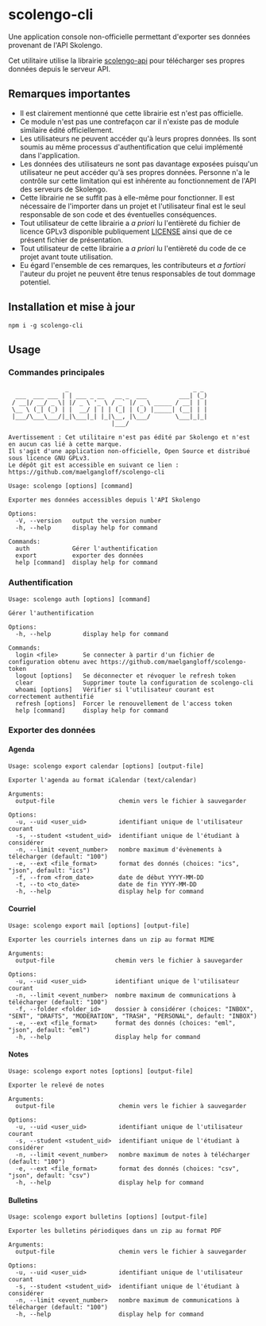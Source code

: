 # scolengo-cli
Une application console non-officielle permettant d'exporter ses données provenant de l'API Skolengo.

Cet utilitaire utilise la librairie [scolengo-api](https://github.com/maelgangloff/scolengo-api) pour télécharger ses propres données depuis le serveur API.

## Remarques importantes

 - Il est clairement mentionné que cette librairie est n'est pas officielle.
 - Ce module n'est pas une contrefaçon car il n'existe pas de module similaire édité officiellement.
 - Les utilisateurs ne peuvent accéder qu'à leurs propres données. Ils sont soumis au même processus d'authentification que celui implémenté dans l'application.
 - Les données des utilisateurs ne sont pas davantage exposées puisqu'un utilisateur ne peut accéder qu'à ses propres données. Personne n'a le contrôle sur cette limitation qui est inhérente au fonctionnement de l'API des serveurs de Skolengo.
 - Cette librairie ne se suffit pas à elle-même pour fonctionner. Il est nécessaire de l'importer dans un projet et l'utilisateur final est le seul responsable de son code et des éventuelles conséquences.
 - Tout utilisateur de cette librairie a *a priori* lu l'entièreté du fichier de licence GPLv3 disponible publiquement [LICENSE](https://github.com/maelgangloff/scolengo-cli/blob/master/LICENSE) ainsi que de ce présent fichier de présentation.
 - Tout utilisateur de cette librairie a *a priori* lu l'entièreté du code de ce projet avant toute utilisation.
 - Eu égard l'ensemble de ces remarques, les contributeurs et *a fortiori* l'auteur du projet ne peuvent être tenus responsables de tout dommage potentiel.


## Installation et mise à jour

```shell
npm i -g scolengo-cli
```

## Usage
### Commandes principales
```
                _                                   _ _ 
  ___  ___ ___ | | ___ _ __   __ _  ___         ___| (_)
 / __|/ __/ _ \| |/ _ \ '_ \ / _` |/ _ \ _____ / __| | |
 \__ \ (_| (_) | |  __/ | | | (_| | (_) |_____| (__| | |
 |___/\___\___/|_|\___|_| |_|\__, |\___/       \___|_|_|
                             |___/                      

Avertissement : Cet utilitaire n'est pas édité par Skolengo et n'est en aucun cas lié à cette marque.
Il s'agit d'une application non-officielle, Open Source et distribué sous licence GNU GPLv3.
Le dépôt git est accessible en suivant ce lien : https://github.com/maelgangloff/scolengo-cli

Usage: scolengo [options] [command]

Exporter mes données accessibles depuis l'API Skolengo

Options:
  -V, --version   output the version number
  -h, --help      display help for command

Commands:
  auth            Gérer l'authentification
  export          exporter des données
  help [command]  display help for command

```

### Authentification
```
Usage: scolengo auth [options] [command]

Gérer l'authentification

Options:
  -h, --help         display help for command

Commands:
  login <file>       Se connecter à partir d'un fichier de configuration obtenu avec https://github.com/maelgangloff/scolengo-token
  logout [options]   Se déconnecter et révoquer le refresh token
  clear              Supprimer toute la configuration de scolengo-cli
  whoami [options]   Vérifier si l'utilisateur courant est correctement authentifié
  refresh [options]  Forcer le renouvellement de l'access token
  help [command]     display help for command
```

### Exporter des données
#### Agenda
```
Usage: scolengo export calendar [options] [output-file]

Exporter l'agenda au format iCalendar (text/calendar)

Arguments:
  output-file                  chemin vers le fichier à sauvegarder

Options:
  -u, --uid <user_uid>         identifiant unique de l'utilisateur courant
  -s, --student <student_uid>  identifiant unique de l'étudiant à considérer
  -n, --limit <event_number>   nombre maximum d'évènements à télécharger (default: "100")
  -e, --ext <file_format>      format des donnés (choices: "ics", "json", default: "ics")
  -f, --from <from_date>       date de début YYYY-MM-DD
  -t, --to <to_date>           date de fin YYYY-MM-DD
  -h, --help                   display help for command
```

#### Courriel
```
Usage: scolengo export mail [options] [output-file]

Exporter les courriels internes dans un zip au format MIME

Arguments:
  output-file                 chemin vers le fichier à sauvegarder

Options:
  -u, --uid <user_uid>        identifiant unique de l'utilisateur courant
  -n, --limit <event_number>  nombre maximum de communications à télécharger (default: "100")
  -f, --folder <folder_id>    dossier à considérer (choices: "INBOX", "SENT", "DRAFTS", "MODERATION", "TRASH", "PERSONAL", default: "INBOX")
  -e, --ext <file_format>     format des donnés (choices: "eml", "json", default: "eml")
  -h, --help                  display help for command
```

#### Notes
```
Usage: scolengo export notes [options] [output-file]

Exporter le relevé de notes

Arguments:
  output-file                  chemin vers le fichier à sauvegarder

Options:
  -u, --uid <user_uid>         identifiant unique de l'utilisateur courant
  -s, --student <student_uid>  identifiant unique de l'étudiant à considérer
  -n, --limit <event_number>   nombre maximum de notes à télécharger (default: "100")
  -e, --ext <file_format>      format des donnés (choices: "csv", "json", default: "csv")
  -h, --help                   display help for command
```

#### Bulletins
```
Usage: scolengo export bulletins [options] [output-file]

Exporter les bulletins périodiques dans un zip au format PDF

Arguments:
  output-file                  chemin vers le fichier à sauvegarder

Options:
  -u, --uid <user_uid>         identifiant unique de l'utilisateur courant
  -s, --student <student_uid>  identifiant unique de l'étudiant à considérer
  -n, --limit <event_number>   nombre maximum de communications à télécharger (default: "100")
  -h, --help                   display help for command
```
